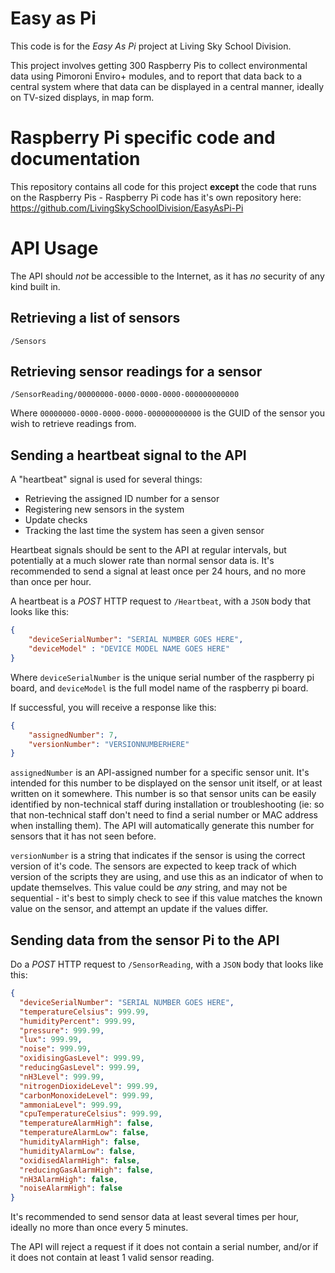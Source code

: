 # Easy as Pi
This code is for the _Easy As Pi_ project at Living Sky School Division.

This project involves getting 300 Raspberry Pis to collect environmental data using Pimoroni Enviro+ modules, and to report that data back to a central system where that data can be displayed in a central manner, ideally on TV-sized displays, in map form.

# Raspberry Pi specific code and documentation
This repository contains all code for this project __except__ the code that runs on the Raspberry Pis - Raspberry Pi code has it's own repository here: https://github.com/LivingSkySchoolDivision/EasyAsPi-Pi

# API Usage
The API should _not_ be accessible to the Internet, as it has _no_ security of any kind built in.

## Retrieving a list of sensors
```
/Sensors
```

## Retrieving sensor readings for a sensor
```
/SensorReading/00000000-0000-0000-0000-000000000000                
```
Where `00000000-0000-0000-0000-000000000000` is the GUID of the sensor you wish to retrieve readings from.

## Sending a heartbeat signal to the API
A "heartbeat" signal is used for several things:
- Retrieving the assigned ID number for a sensor
- Registering new sensors in the system
- Update checks
- Tracking the last time the system has seen a given sensor

Heartbeat signals should be sent to the API at regular intervals, but potentially at a much slower rate than normal sensor data is. It's recommended to send a signal at least once per 24 hours, and no more than once per hour.

A heartbeat is a _POST_ HTTP request to `/Heartbeat`, with a `JSON` body that looks like this:

```json
{
	"deviceSerialNumber": "SERIAL NUMBER GOES HERE",
	"deviceModel" : "DEVICE MODEL NAME GOES HERE"
}
```
Where `deviceSerialNumber` is the unique serial number of the raspberry pi board, and `deviceModel` is the full model name of the raspberry pi board.

If successful, you will receive a response like this:

```json
{
	"assignedNumber": 7,
	"versionNumber": "VERSIONNUMBERHERE"
}
```

`assignedNumber` is an API-assigned number for a specific sensor unit. It's intended for this number to be displayed on the sensor unit itself, or at least written on it somewhere. This number is so that sensor units can be easily identified by non-technical staff during installation or troubleshooting (ie: so that non-technical staff don't need to find a serial number or MAC address when installing them). The API will automatically generate this number for sensors that it has not seen before.

`versionNumber` is a string that indicates if the sensor is using the correct version of it's code. The sensors are expected to keep track of which version of the scripts they are using, and use this as an indicator of when to update themselves. This value could be _any_ string, and may not be sequential - it's best to simply check to see if this value matches the known value on the sensor, and attempt an update if the values differ.

## Sending data from the sensor Pi to the API
Do a _POST_ HTTP request to `/SensorReading`, with a `JSON` body that looks like this:

```json
{
  "deviceSerialNumber": "SERIAL NUMBER GOES HERE",
  "temperatureCelsius": 999.99,
  "humidityPercent": 999.99,
  "pressure": 999.99,
  "lux": 999.99,
  "noise": 999.99,
  "oxidisingGasLevel": 999.99,
  "reducingGasLevel": 999.99,
  "nH3Level": 999.99,
  "nitrogenDioxideLevel": 999.99,
  "carbonMonoxideLevel": 999.99,
  "ammoniaLevel": 999.99,
  "cpuTemperatureCelsius": 999.99,
  "temperatureAlarmHigh": false,
  "temperatureAlarmLow": false,
  "humidityAlarmHigh": false,
  "humidityAlarmLow": false,
  "oxidisedAlarmHigh": false,
  "reducingGasAlarmHigh": false,
  "nH3AlarmHigh": false,
  "noiseAlarmHigh": false
}
```
It's recommended to send sensor data at least several times per hour, ideally no more than once every 5 minutes.

The API will reject a request if it does not contain a serial number, and/or if it does not contain at least 1 valid sensor reading.
